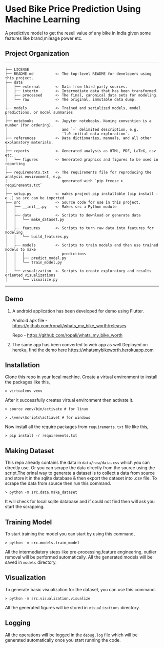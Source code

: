 # Used Bike Price Prediction Using Machine Learning
A predictive model to get the resell value of any bike in India given some features like brand,mileage power etc.


## Project Organization
------------

    ├── LICENSE
    ├── README.md          <- The top-level README for developers using this project.
    ├── data
    │   ├── external       <- Data from third party sources.
    │   ├── interim        <- Intermediate data that has been transformed.
    │   ├── processed      <- The final, canonical data sets for modeling.
    │   └── raw            <- The original, immutable data dump.
    │
    ├── models             <- Trained and serialized models, model predictions, or model summaries
    │
    ├── notebooks          <- Jupyter notebooks. Naming convention is a number (for ordering),
    │                         and `-` delimited description, e.g.
    │                         `1.0-initial-data-exploration`.
    ├── references         <- Data dictionaries, manuals, and all other explanatory materials.
    │
    ├── reports            <- Generated analysis as HTML, PDF, LaTeX, csv etc.
    │   └── figures        <- Generated graphics and figures to be used in reporting
    │
    ├── requirements.txt   <- The requirements file for reproducing the analysis environment, e.g.
    │                         generated with `pip freeze > requirements.txt`
    │
    ├── setup.py           <- makes project pip installable (pip install -e .) so src can be imported
    ├── src                <- Source code for use in this project.
    │   ├── __init__.py    <- Makes src a Python module
    │   │
    │   ├── data           <- Scripts to download or generate data
    │   │   └── make_dataset.py
    │   │
    │   ├── features       <- Scripts to turn raw data into features for modeling
    │   │   └── build_features.py
    │   │
    │   ├── models         <- Scripts to train models and then use trained models to make
    │   │   │                 predictions
    │   │   ├── predict_model.py
    │   │   └── train_model.py
    │   │
    │   └── visualization  <- Scripts to create exploratory and results oriented visualizations
    │       └── visualize.py
    


--------
## Demo
1. A android application has been developed for demo using Flutter.

    Android apk file - https://github.com/ropali/whats_my_bike_worth/releases

    Repo - https://github.com/ropali/whats_my_bike_worth
2. The same app has been converted to web app as well.Deployed on heroku, find the demo here
https://whatsmybikeworth.herokuapp.com

## Installation
Clone this repo in your local machine. Create a virtual environment to install the packages like this,

```
> virtualenv venv
```
After it successfully creates virtual environment then activate it.

```
> source venv/bin/activate # for linux

> .\venv\Scripts\actiavet # for windows
```

Now install all the require packages from `requirements.txt` file like this,

```> pip install -r requirements.txt```


## Making Dataset
This repo already contains the data in `data/raw/data.csv` which you can directly use. Or you can scrape the data directly from the source using the script.The orinal way to generate a dataset is to collect a data from source and store it in the sqlite database & then export the dataset into .csv file.
To scrape the data from source then run this command.

```
> python -m src.data.make_dataset
```
It will check for local sqlite database and if could not find then will ask you start the scrapping.

## Training Model
To start training the model you can start by using this command,
```
> python -m src.models.train_model
```
All the intermediatery steps like pre-processing,feature engineering, outlier removal will be performed automatically. All the generated models will be saved in `models` directory.

## Visualization
To generate basic visualization for the dataset, you can use this command.

```
> python -m src.visualization.visualize
```

All the generated figures will be stored in `visualizations` directory.

## Logging 
All the operations will be logged in the `debug.log` file which will be generated automatically once you start running the code.